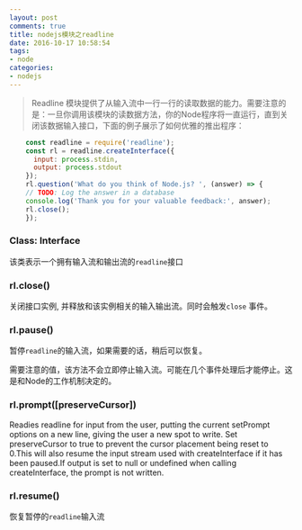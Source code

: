 ```yaml
---
layout: post
comments: true
title: nodejs模块之readline
date: 2016-10-17 10:58:54
tags:
- node
categories:
- nodejs
---
```


> Readline 模块提供了从输入流中一行一行的读取数据的能力。需要注意的是：一旦你调用该模块的读数据方法，你的Node程序将一直运行，直到关闭该数据输入接口，下面的例子展示了如何优雅的推出程序：

<!-- more -->

```javascript
    const readline = require('readline');
    const rl = readline.createInterface({
      input: process.stdin,
      output: process.stdout
    });
    rl.question('What do you think of Node.js? ', (answer) => {
    // TODO: Log the answer in a database
    console.log('Thank you for your valuable feedback:', answer);
    rl.close();
    });
```

### Class: Interface

该类表示一个拥有输入流和输出流的`readline`接口

### rl.close()

关闭接口实例, 并释放和该实例相关的输入输出流。同时会触发`close` 事件。

### rl.pause()

暂停`readline`的输入流，如果需要的话，稍后可以恢复。

需要注意的值，该方法不会立即停止输入流。可能在几个事件处理后才能停止。这是和Node的工作机制决定的。

### rl.prompt([preserveCursor])

Readies readline for input from the user, putting the current setPrompt options on a new line, giving the user a new spot to write. Set preserveCursor to true to prevent the cursor placement being reset to 0.This will also resume the input stream used with createInterface if it has been paused.If output is set to null or undefined when calling createInterface, the prompt is not written.

### rl.resume()

恢复暂停的`readline`输入流

                        
                    
                    
                    